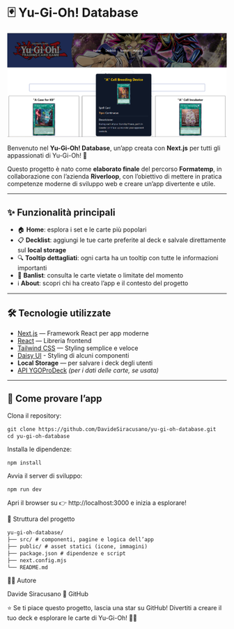 # 🃏 Yu-Gi-Oh! Database

![alt text](image.png)

Benvenuto nel **Yu-Gi-Oh! Database**, un’app creata con **Next.js** per tutti gli appassionati di Yu-Gi-Oh! 🎴

Questo progetto è nato come **elaborato finale** del percorso **Formatemp**, in collaborazione con l’azienda **Riverloop**, con l’obiettivo di mettere in pratica competenze moderne di sviluppo web e creare un’app divertente e utile.

---

## ✨ Funzionalità principali

- 🏠 **Home**: esplora i set e le carte più popolari
- 📋 **Decklist**: aggiungi le tue carte preferite al deck e salvale direttamente sul **local storage**
- 🔍 **Tooltip dettagliati**: ogni carta ha un tooltip con tutte le informazioni importanti
- 📜 **Banlist**: consulta le carte vietate o limitate del momento
- ℹ️ **About**: scopri chi ha creato l’app e il contesto del progetto

---

## 🛠️ Tecnologie utilizzate

- [Next.js](https://nextjs.org/) — Framework React per app moderne
- [React](https://react.dev/) — Libreria frontend
- [Tailwind CSS](https://tailwindcss.com/) — Styling semplice e veloce
- [Daisy UI](https://daisyui.com/) - Styling di alcuni componenti
- **Local Storage** — per salvare i deck degli utenti
- [API YGOProDeck](https://ygoprodeck.com/api-guide/) _(per i dati delle carte, se usata)_

---

## 🚀 Come provare l’app

Clona il repository:

```
git clone https://github.com/DavideSiracusano/yu-gi-oh-database.git
cd yu-gi-oh-database
```

Installa le dipendenze:

```
npm install
```

Avvia il server di sviluppo:

```
npm run dev
```

Apri il browser su 👉 http://localhost:3000
e inizia a esplorare!

📂 Struttura del progetto

```
yu-gi-oh-database/
├── src/ # componenti, pagine e logica dell’app
├── public/ # asset statici (icone, immagini)
├── package.json # dipendenze e script
├── next.config.mjs
└── README.md
```

👨‍💻 Autore

Davide Siracusano
📌 GitHub

⭐ Se ti piace questo progetto, lascia una star su GitHub!
Divertiti a creare il tuo deck e esplorare le carte di Yu-Gi-Oh! 🎴🔥
